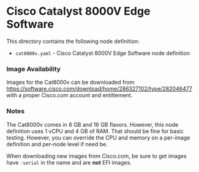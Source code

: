 # Cisco Catalyst 8000V Edge Software

This directory contains the following node definition:

* `cat8000v.yaml` - Cisco Catalyst 8000V Edge Software node definition

### Image Availability

Images for the Cat8000v can be downloaded from https://software.cisco.com/download/home/286327102/type/282046477 with a proper Cisco.com account and entitlement.

### Notes

The Cat8000v comes in 8 GB and 16 GB flavors.  However, this node definition uses 1 vCPU and 4 GB of RAM.  That should
be fine for basic testing.  However, you can override the CPU and memory on a per-image definition and per-node level
if need be.

When downloading new images from Cisco.com, be sure to get images have `-serial` in the name and are **not** EFI images.
